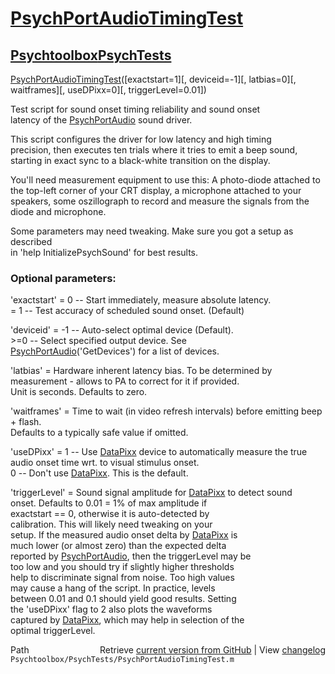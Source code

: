 # [PsychPortAudioTimingTest](PsychPortAudioTimingTest)
## [Psychtoolbox](Psychtoolbox)[PsychTests](PsychTests)

[PsychPortAudioTimingTest](PsychPortAudioTimingTest)([exactstart=1][, deviceid=-1][, latbias=0][, waitframes][, useDPixx=0][, triggerLevel=0.01])  
  
Test script for sound onset timing reliability and sound onset  
latency of the [PsychPortAudio](PsychPortAudio) sound driver.  
  
This script configures the driver for low latency and high timing  
precision, then executes ten trials where it tries to emit a beep sound,  
starting in exact sync to a black-white transition on the display.  
  
You'll need measurement equipment to use this: A photo-diode attached to  
the top-left corner of your CRT display, a microphone attached to your  
speakers, some oszillograph to record and measure the signals from the  
diode and microphone.  
  
Some parameters may need tweaking. Make sure you got a setup as described  
in 'help InitializePsychSound' for best results.  
  
### Optional parameters:  
  
'exactstart' = 0 -- Start immediately, measure absolute latency.  
             = 1 -- Test accuracy of scheduled sound onset. (Default)  
  
'deviceid'   = -1 -- Auto-select optimal device (Default).  
            \>=0   -- Select specified output device. See  
                     [PsychPortAudio](PsychPortAudio)('GetDevices') for a list of devices.  
  
'latbias'    = Hardware inherent latency bias. To be determined by  
               measurement - allows to PA to correct for it if provided.  
               Unit is seconds. Defaults to zero.  
  
'waitframes' = Time to wait (in video refresh intervals) before emitting beep + flash.  
               Defaults to a typically safe value if omitted.  
  
'useDPixx'   = 1 -- Use [DataPixx](DataPixx) device to automatically measure the true  
                    audio onset time wrt. to visual stimulus onset.  
               0 -- Don't use [DataPixx](DataPixx). This is the default.  
  
'triggerLevel' = Sound signal amplitude for [DataPixx](DataPixx) to detect sound  
                 onset. Defaults to 0.01 = 1% of max amplitude if  
                 exactstart == 0, otherwise it is auto-detected by  
                 calibration. This will likely need tweaking on your  
                 setup. If the measured audio onset delta by [DataPixx](DataPixx) is  
                 much lower (or almost zero) than the expected delta  
                 reported by [PsychPortAudio](PsychPortAudio), then the triggerLevel may be  
                 too low and you should try if slightly higher thresholds  
                 help to discriminate signal from noise. Too high values  
                 may cause a hang of the script. In practice, levels  
                 between 0.01 and 0.1 should yield good results. Setting  
                 the 'useDPixx' flag to 2 also plots the waveforms  
                 captured by [DataPixx](DataPixx), which may help in selection of the  
                 optimal triggerLevel.  
  




<div class="code_header" style="text-align:right;">
  <span style="float:left;">Path&nbsp;&nbsp;</span> <span class="counter">Retrieve <a href=
  "https://raw.github.com/Psychtoolbox-3/Psychtoolbox-3/beta/Psychtoolbox/PsychTests/PsychPortAudioTimingTest.m">current version from GitHub</a> | View <a href=
  "https://github.com/Psychtoolbox-3/Psychtoolbox-3/commits/beta/Psychtoolbox/PsychTests/PsychPortAudioTimingTest.m">changelog</a></span>
</div>
<div class="code">
  <code>Psychtoolbox/PsychTests/PsychPortAudioTimingTest.m</code>
</div>

